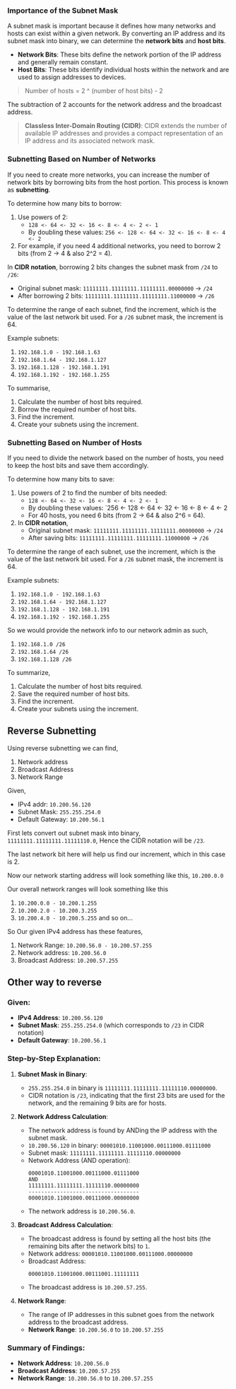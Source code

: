 ### Importance of the Subnet Mask

A subnet mask is important because it defines how many networks and hosts can exist within a given network. By converting an IP address and its subnet mask into binary, we can determine the **network bits** and **host bits**.

- **Network Bits**: These bits define the network portion of the IP address and generally remain constant.
- **Host Bits**: These bits identify individual hosts within the network and are used to assign addresses to devices.

> Number of hosts = 2 ^ (number of host bits) - 2

The subtraction of 2 accounts for the network address and the broadcast address.

> **Classless Inter-Domain Routing (CIDR)**: CIDR extends the number of available IP addresses and provides a compact representation of an IP address and its associated network mask.

### Subnetting Based on Number of Networks

If you need to create more networks, you can increase the number of network bits by borrowing bits from the host portion. This process is known as **subnetting**.

To determine how many bits to borrow:

1. Use powers of 2:
    - `128 <- 64 <- 32 <- 16 <- 8 <- 4 <- 2 <- 1`
    - By doubling these values: `256 <- 128 <- 64 <- 32 <- 16 <- 8 <- 4 <- 2`
2. For example, if you need 4 additional networks, you need to borrow 2 bits (from 2 -> 4 & also 2^2 = 4).
    

In **CIDR notation**, borrowing 2 bits changes the subnet mask from `/24` to `/26`:

- Original subnet mask: `11111111.11111111.11111111.00000000` -> `/24`
- After borrowing 2 bits: `11111111.11111111.11111111.11000000` -> `/26`

To determine the range of each subnet, find the increment, which is the value of the last network bit used. For a `/26` subnet mask, the increment is 64.

Example subnets:

1. `192.168.1.0 - 192.168.1.63`
2. `192.168.1.64 - 192.168.1.127`
3. `192.168.1.128 - 192.168.1.191`
4. `192.168.1.192 - 192.168.1.255`

To summarise,
1. Calculate the number of host bits required.
2. Borrow the required number of host bits.
3. Find the increment.
4. Create your subnets using the increment.

### Subnetting Based on Number of Hosts

If you need to divide the network based on the number of hosts, you need to keep the host bits and save them accordingly.

To determine how many bits to save:

1. Use powers of 2 to find the number of bits needed:
    - `128 <- 64 <- 32 <- 16 <- 8 <- 4 <- 2 <- 1`
    - By doubling these values: `256 <- 128 <- 64 <- 32 <- 16 <- 8 <- 4 <- 2
    - For 40 hosts, you need 6 bits (from 2 -> 64 & also 2^6 = 64).
2. In **CIDR notation**,
    - Original subnet mask: `11111111.11111111.11111111.00000000` -> `/24`
    - After saving bits: `11111111.11111111.11111111.11000000` -> `/26`

To determine the range of each subnet, use the increment, which is the value of the last network bit used. For a `/26` subnet mask, the increment is 64.

Example subnets:

1. `192.168.1.0 - 192.168.1.63`
2. `192.168.1.64 - 192.168.1.127`
3. `192.168.1.128 - 192.168.1.191`
4. `192.168.1.192 - 192.168.1.255`

So we would provide the network info to our network admin as such,
1. `192.168.1.0 /26`
2. `192.168.1.64 /26`
3. `192.168.1.128 /26`


To summarize,
1. Calculate the number of host bits required.
2. Save the required number of host bits.
3. Find the increment.
4. Create your subnets using the increment.

## Reverse Subnetting

Using reverse subnetting we can find,
1. Network address
2. Broadcast Address
3. Network Range

Given,
- IPv4 addr: `10.200.56.120`
- Subnet Mask: `255.255.254.0`
- Default Gateway: `10.200.56.1`

First lets convert out subnet mask into binary,
`11111111.11111111.11111110.0`, Hence the CIDR notation will be `/23`.

The last network bit here will help us find our increment, which in this case is 2.

Now our network starting address will look something like this, `10.200.0.0`

Our overall network ranges will look something like this
1. `10.200.0.0 - 10.200.1.255`
2. `10.200.2.0 - 10.200.3.255`
3. `10.200.4.0 - 10.200.5.255`
and so on...

So Our given IPv4 address has these features,
1. Network Range: `10.200.56.0 - 10.200.57.255`
2. Network address: `10.200.56.0`
3. Broadcast Address: `10.200.57.255`


## Other way to reverse
### Given:
- **IPv4 Address**: `10.200.56.120`
- **Subnet Mask**: `255.255.254.0` (which corresponds to `/23` in CIDR notation)
- **Default Gateway**: `10.200.56.1`

### Step-by-Step Explanation:

1. **Subnet Mask in Binary**:
   - `255.255.254.0` in binary is `11111111.11111111.11111110.00000000`.
   - CIDR notation is `/23`, indicating that the first 23 bits are used for the network, and the remaining 9 bits are for hosts.

2. **Network Address Calculation**:
   - The network address is found by ANDing the IP address with the subnet mask.
   - `10.200.56.120` in binary: `00001010.11001000.00111000.01111000`
   - Subnet mask: `11111111.11111111.11111110.00000000`
   - Network Address (AND operation):
     ```
     00001010.11001000.00111000.01111000
     AND
     11111111.11111111.11111110.00000000
     -----------------------------------
     00001010.11001000.00111000.00000000
     ```
   - The network address is `10.200.56.0`.

3. **Broadcast Address Calculation**:
   - The broadcast address is found by setting all the host bits (the remaining bits after the network bits) to `1`.
   - Network address: `00001010.11001000.00111000.00000000`
   - Broadcast Address:
     ```
     00001010.11001000.00111001.11111111
     ```
   - The broadcast address is `10.200.57.255`.

4. **Network Range**:
   - The range of IP addresses in this subnet goes from the network address to the broadcast address.
   - **Network Range**: `10.200.56.0` to `10.200.57.255`

### Summary of Findings:
- **Network Address**: `10.200.56.0`
- **Broadcast Address**: `10.200.57.255`
- **Network Range**: `10.200.56.0` to `10.200.57.255`
